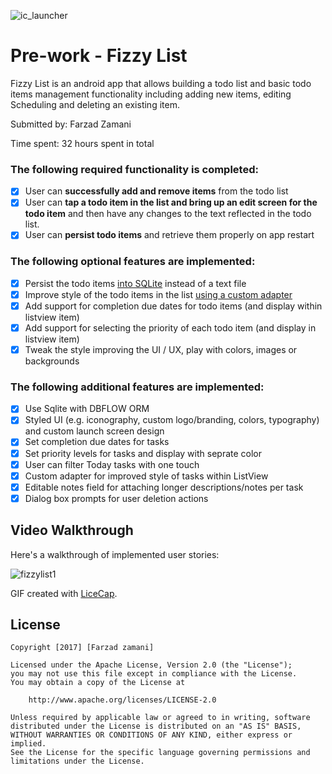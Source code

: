 ![ic_launcher](https://cloud.githubusercontent.com/assets/4177299/23328058/ef5e2aa4-facd-11e6-9a46-3c885e23ed81.png)  
# Pre-work - Fizzy List

Fizzy List is an android app that allows building a todo list and basic todo items management functionality including adding new items, editing Scheduling and deleting an existing item.

Submitted by: Farzad Zamani

Time spent: 32 hours spent in total

### The following **required** functionality is completed:

* [x] User can **successfully add and remove items** from the todo list
* [x] User can **tap a todo item in the list and bring up an edit screen for the todo item** and then have any changes to the text reflected in the todo list.
* [x] User can **persist todo items** and retrieve them properly on app restart

### The following **optional** features are implemented:

* [x] Persist the todo items [into SQLite](http://guides.codepath.com/android/Persisting-Data-to-the-Device#sqlite) instead of a text file
* [x] Improve style of the todo items in the list [using a custom adapter](http://guides.codepath.com/android/Using-an-ArrayAdapter-with-ListView)
* [x] Add support for completion due dates for todo items (and display within listview item)
* [x] Add support for selecting the priority of each todo item (and display in listview item)
* [x] Tweak the style improving the UI / UX, play with colors, images or backgrounds

### The following **additional** features are implemented:

* [x] Use Sqlite with DBFLOW ORM
* [x] Styled UI (e.g. iconography, custom logo/branding, colors, typography) and custom launch screen design
* [x] Set completion due dates for tasks
* [x] Set priority levels for tasks and display with seprate color
* [x] User can filter Today tasks with one touch
* [x] Custom adapter for improved style of tasks within ListView
* [x] Editable notes field for attaching longer descriptions/notes per task
* [x] Dialog box prompts for user  deletion actions

## Video Walkthrough 

Here's a walkthrough of implemented user stories:

![fizzylist1](https://cloud.githubusercontent.com/assets/4177299/23328553/9a2cc594-fad8-11e6-84c3-619cd143b7cc.gif)


GIF created with [LiceCap](http://www.cockos.com/licecap/).



## License

    Copyright [2017] [Farzad zamani]

    Licensed under the Apache License, Version 2.0 (the "License");
    you may not use this file except in compliance with the License.
    You may obtain a copy of the License at

        http://www.apache.org/licenses/LICENSE-2.0

    Unless required by applicable law or agreed to in writing, software
    distributed under the License is distributed on an "AS IS" BASIS,
    WITHOUT WARRANTIES OR CONDITIONS OF ANY KIND, either express or implied.
    See the License for the specific language governing permissions and
    limitations under the License.
